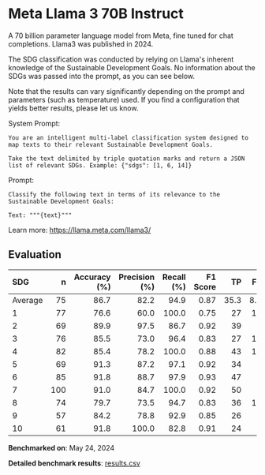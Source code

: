 # Meta Llama 3 70B Instruct

A 70 billion parameter language model from Meta, fine tuned for chat
completions. Llama3 was published in 2024.

The SDG classification was conducted by relying on Llama's inherent knowledge
of the Sustainable Development Goals. No information about the SDGs was passed
into the prompt, as you can see below.

Note that the results can vary significantly depending on the prompt and
parameters (such as temperature) used. If you find a configuration that yields
better results, please let us know.

System Prompt:

```
You are an intelligent multi-label classification system designed to map texts to their relevant Sustainable Development Goals.

Take the text delimited by triple quotation marks and return a JSON list of relevant SDGs. Example: {"sdgs": [1, 6, 14]}
```

Prompt:

```
Classify the following text in terms of its relevance to the Sustainable Development Goals:

Text: """{text}"""
```


Learn more: https://llama.meta.com/llama3/

## Evaluation

| SDG     |   n |   Accuracy (%) |   Precision (%) |   Recall (%) |   F1 Score |   TP |   FP |   TN |   FN |
|:--------|----:|---------------:|----------------:|-------------:|-----------:|-----:|-----:|-----:|-----:|
| Average |  75 |           86.7 |            82.2 |         94.9 |       0.87 | 35.3 |  8.1 | 29.8 |  1.8 |
| 1       |  77 |           76.6 |            60.0 |        100.0 |       0.75 |   27 |   18 |   32 |    0 |
| 2       |  69 |           89.9 |            97.5 |         86.7 |       0.92 |   39 |    1 |   23 |    6 |
| 3       |  76 |           85.5 |            73.0 |         96.4 |       0.83 |   27 |   10 |   38 |    1 |
| 4       |  82 |           85.4 |            78.2 |        100.0 |       0.88 |   43 |   12 |   27 |    0 |
| 5       |  69 |           91.3 |            87.2 |         97.1 |       0.92 |   34 |    5 |   29 |    1 |
| 6       |  85 |           91.8 |            88.7 |         97.9 |       0.93 |   47 |    6 |   31 |    1 |
| 7       | 100 |           91.0 |            84.7 |        100.0 |       0.92 |   50 |    9 |   41 |    0 |
| 8       |  74 |           79.7 |            73.5 |         94.7 |       0.83 |   36 |   13 |   23 |    2 |
| 9       |  57 |           84.2 |            78.8 |         92.9 |       0.85 |   26 |    7 |   22 |    2 |
| 10      |  61 |           91.8 |           100.0 |         82.8 |       0.91 |   24 |    0 |   32 |    5 |

**Benchmarked on**: May 24, 2024

**Detailed benchmark results**: [results.csv](results.csv)